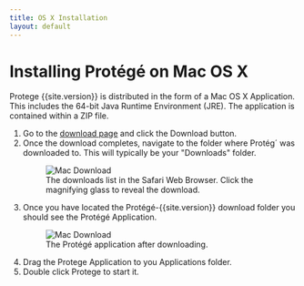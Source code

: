 ```yaml
---
title: OS X Installation
layout: default
---
```


Installing Protégé on Mac OS X
==============================

Protege {{site.version}} is distributed in the form of a Mac OS X Application.  This includes the 64-bit Java Runtime Environment (JRE).  The application is contained within a ZIP file.

1. Go to the [download page](http://protege.stanford.edu/software.php#desktop-protege) and click the Download button.
2. Once the download completes, navigate to the folder where Protég´ was downloaded to. This will typically be your "Downloads" folder.
    <figure>
	  <img alt="Mac Download" src="safari-downloads.png" style="max-width: 400px;"/>
	  <figcaption>The downloads list in the Safari Web Browser.  Click the magnifying glass to reveal the download.
	  </figcaption>
    </figure>
3. Once you have located the Protégé-{{site.version}} download folder you should see the Protégé Application.
    <figure>
	  <img alt="Mac Download" src="protege-app-bundle.png" style="max-width: 600px;"/>
	  <figcaption>The Protégé application after downloading.</figcaption>
    </figure>
4. Drag the Protege Application to you Applications folder.
5. Double click Protege to start it.
